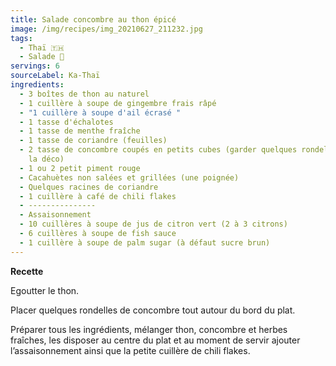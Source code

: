 ```yaml
---
title: Salade concombre au thon épicé
image: /img/recipes/img_20210627_211232.jpg
tags:
  - Thaï 🇹🇭
  - Salade 🥗
servings: 6
sourceLabel: Ka-Thaï
ingredients:
  - 3 boîtes de thon au naturel
  - 1 cuillère à soupe de gingembre frais râpé
  - "1 cuillère à soupe d'ail écrasé "
  - 1 tasse d'échalotes
  - 1 tasse de menthe fraîche
  - 1 tasse de coriandre (feuilles)
  - 2 tasse de concombre coupés en petits cubes (garder quelques rondelles pour
    la déco)
  - 1 ou 2 petit piment rouge
  - Cacahuètes non salées et grillées (une poignée)
  - Quelques racines de coriandre
  - 1 cuillère à café de chili flakes
  - ---------------
  - Assaisonnement
  - 10 cuillères à soupe de jus de citron vert (2 à 3 citrons)
  - 6 cuillères à soupe de fish sauce
  - 1 cuillère à soupe de palm sugar (à défaut sucre brun)
---
```

**Recette**

Egoutter le thon.

Placer quelques rondelles de concombre tout autour du bord du plat.

Préparer tous les ingrédients, mélanger thon, concombre et herbes fraîches, les disposer au centre du plat et au moment de servir ajouter l’assaisonnement ainsi que la petite cuillère de chili flakes.



```

```